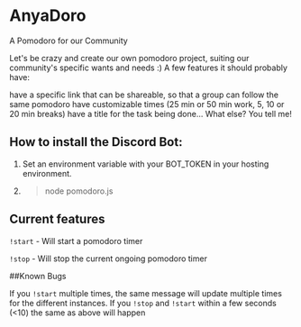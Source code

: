 # AnyaDoro
A Pomodoro for our Community

Let's be crazy and create our own pomodoro project, suiting our community's specific wants and needs :) A few features it should probably have:

have a specific link that can be shareable, so that a group can follow the same pomodoro
have customizable times (25 min or 50 min work, 5, 10 or 20 min breaks)
have a title for the task being done... What else? You tell me!

## How to install the Discord Bot:
1. Set an environment variable with your BOT_TOKEN in your hosting environment.
2. >node pomodoro.js

## Current features
`!start` - Will start a pomodoro timer

`!stop` - Will stop the current ongoing pomodoro timer

##Known Bugs

If you `!start` multiple times, the same message will update multiple times for the different instances.
If you `!stop` and `!start` within a few seconds (<10) the same as above will happen
